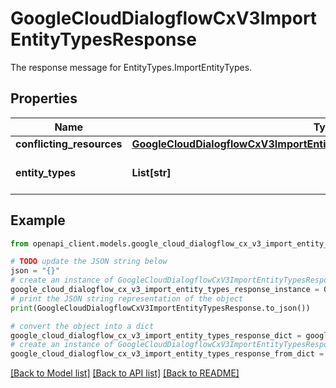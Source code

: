 # GoogleCloudDialogflowCxV3ImportEntityTypesResponse

The response message for EntityTypes.ImportEntityTypes.

## Properties

Name | Type | Description | Notes
------------ | ------------- | ------------- | -------------
**conflicting_resources** | [**GoogleCloudDialogflowCxV3ImportEntityTypesResponseConflictingResources**](GoogleCloudDialogflowCxV3ImportEntityTypesResponseConflictingResources.md) |  | [optional] 
**entity_types** | **List[str]** | The unique identifier of the imported entity types. Format: &#x60;projects//locations//agents//entity_types/&#x60;. | [optional] 

## Example

```python
from openapi_client.models.google_cloud_dialogflow_cx_v3_import_entity_types_response import GoogleCloudDialogflowCxV3ImportEntityTypesResponse

# TODO update the JSON string below
json = "{}"
# create an instance of GoogleCloudDialogflowCxV3ImportEntityTypesResponse from a JSON string
google_cloud_dialogflow_cx_v3_import_entity_types_response_instance = GoogleCloudDialogflowCxV3ImportEntityTypesResponse.from_json(json)
# print the JSON string representation of the object
print(GoogleCloudDialogflowCxV3ImportEntityTypesResponse.to_json())

# convert the object into a dict
google_cloud_dialogflow_cx_v3_import_entity_types_response_dict = google_cloud_dialogflow_cx_v3_import_entity_types_response_instance.to_dict()
# create an instance of GoogleCloudDialogflowCxV3ImportEntityTypesResponse from a dict
google_cloud_dialogflow_cx_v3_import_entity_types_response_from_dict = GoogleCloudDialogflowCxV3ImportEntityTypesResponse.from_dict(google_cloud_dialogflow_cx_v3_import_entity_types_response_dict)
```
[[Back to Model list]](../README.md#documentation-for-models) [[Back to API list]](../README.md#documentation-for-api-endpoints) [[Back to README]](../README.md)


